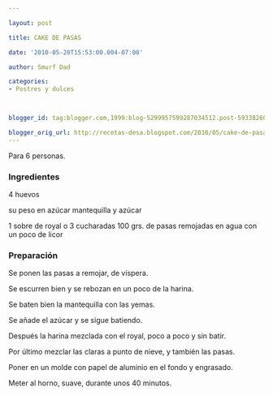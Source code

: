 ```yaml
---

layout: post

title: CAKE DE PASAS

date: '2010-05-20T15:53:00.004-07:00'

author: Smurf Dad

categories:
- Postres y dulces



blogger_id: tag:blogger.com,1999:blog-5299957599287034512.post-5933826023895232624

blogger_orig_url: http://recetas-desa.blogspot.com/2010/05/cake-de-pasas.html
---
```


Para 6 personas.

<h3>Ingredientes</h3>

4 huevos

su peso en azúcar mantequilla y azúcar

1 sobre de royal o 3 cucharadas 100 grs. de pasas remojadas en agua con un poco de licor

<h3>Preparación</h3>

Se ponen las pasas a remojar, de víspera.

Se escurren bien y se rebozan en un poco de la harina.

Se baten bien la mantequilla con las yemas.

Se añade el azúcar y se sigue batiendo.

Después la harina mezclada con el royal, poco a poco y sin batir.

Por último mezclar las claras a punto de nieve, y también las pasas.

Poner en un molde con papel de aluminio en el fondo y engrasado.

Meter al horno, suave, durante unos 40 minutos.

